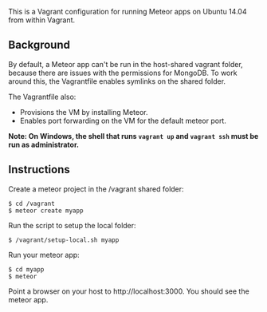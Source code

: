 This is a Vagrant configuration for running Meteor apps on Ubuntu 14.04 from within Vagrant.

## Background

By default, a Meteor app can't be run in the host-shared vagrant folder, because there are issues with the permissions for MongoDB. To work around this, the Vagrantfile enables symlinks on the shared folder.

The Vagrantfile also:
- Provisions the VM by installing Meteor.
- Enables port forwarding on the VM for the default meteor port.

**Note: On Windows, the shell that runs `vagrant up` and `vagrant ssh` must be run as administrator.**

## Instructions

Create a meteor project in the /vagrant shared folder:

```
$ cd /vagrant
$ meteor create myapp
```

Run the script to setup the local folder:

```
$ /vagrant/setup-local.sh myapp 
```

Run your meteor app:

```
$ cd myapp
$ meteor
```
Point a browser on your host to http://localhost:3000. You should see the meteor app.
